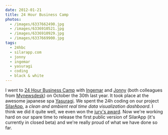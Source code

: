 ```yaml
---
date: 2012-01-21
title: 24 Hour Business Camp
photos:
  - /images/6337662490.jpg
  - /images/6336910521.jpg
  - /images/6336910929.jpg
  - /images/6337669900.jpg
tags:
  - 24hbc
  - silarapp.com
  - jonny
  - ingemar
  - yasuragi
  - coding
  - black & white
---
```


I went to [24 Hour Business Camp](http://www.24hbc.se) with [Ingemar](http://twitter.com/ingmr) and [Jonny](http://twitter.com/javve) (both colleagues from [Mynewsdesk](http://www.mynewsdesk.com)) on October the 30th last year. It took place at the awesome japanese spa [Yasuragi](http://www.yasuragi.se). We spent the 24h coding on our project [SilarApp](http://silarapp.com), a _clean and ambient real time data visualization dashboard_. I think we did it quite well, we even won the [jury's award](http://www.internetdagarna.se/nyheter/juryns-favoriter-fran-24hbc-pa-besok). Now we're working hard on our spare time to release the first public version of SilarApp (it's currently in closed beta) and we're really proud of what we have done so far.
